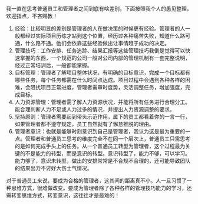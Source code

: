 <!---
markmeta_author: wongoo
markmeta_date: 2015-08-16 06:48:11+00:00
excerpt: 普通员工和管理者之间的差别
slug: diff-between-employee-and-manager
markmeta_title: 普通员工和管理者之间的差别
wordpress_id: 877
markmeta_categories: Management
-->

我一直在思考普通员工和管理者之间到底有啥差别，下面按照我个人的愚见整理，欢迎指点，不吝赐教！

1. 经验：比较明显的差别是管理者的人在做决策的时候更有经验。管理者的人一般都经过实际项目历练才站到这个位置，经历过各种痛苦失败，知道什么路可通，什么路不通。他们会依靠这些经验做出让事情趋于成功的决定。
2. 管理技巧：工作安排、任务追踪、结果汇报等这些管理技巧我倒是觉得可以快速掌握的东西，一个规范的公司一般对公司内部的管理机制有一套完整说明，经过正常培训后，一般都能掌握。
3. 目标管理：管理者了解项目整体状况，有明确的目标意识，完成一个目标都有哪些任务，每个任务都需在什么时间点达成。项目过程中会遇到各种各样的困难，会阻扰项目正常进度，管理者需审时度势，灵活调整任务，增加强度，完成目标。
4. 人力资源管理：管理者需了解人力资源状况，并能将所有任务进行合理分工。能合理判断人力不足或人力过多的情况，并提出人力资源调整的要求。
5. 坚持原则：管理者需要起到带头示范作用，属下的员工都看着你的一言一行，如果管理者都不遵守规定，员工自然就有了懈怠推脱的理由。
6. 管理者意识：也就是能够时刻意识到自己是管理者，我认为这是最为重要的一点。管理者和普通员工思考的维度完全不在同一个层次上，普通员工只需思考的是如何完成手头上的任务。从一个普通员工转型为管理者，这个过程最为关键的不是能力的转型，而是意识的转型。意识转型了，能力不够，可以学习。能力够了，意识未转型，做出的安排常常是不合规不合理的，还可能导致团队的结果出力不讨好大伤士气情况。

对于普通员工来说，要成为合格的管理者，这其间的距离真不小。人一旦习惯了一种思维方式，很难做改变。要成为管理者除了各种各样的管理技巧能力的学习，还需转变思维方式，转变意识，这往往才是最难的！

